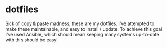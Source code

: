 # dotfiles

Sick of copy & paste madness, these are my dotfiles. I've attempted to make these maintainable, and
easy to install / update. To achieve this goal I've used Ansible, which should mean keeping many
systems up-to-date with this should be easy!
